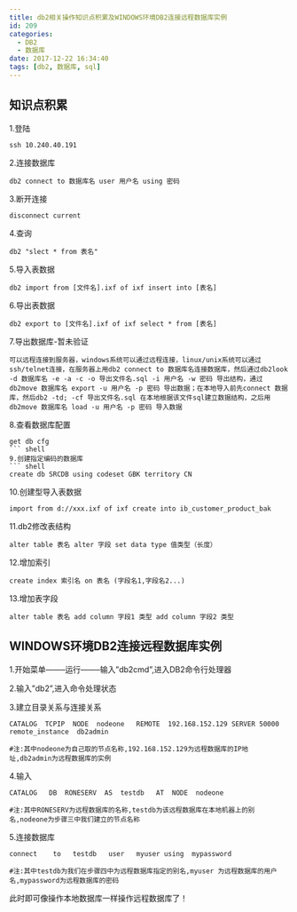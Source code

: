 ```yaml
---
title: db2相关操作知识点积累及WINDOWS环境DB2连接远程数据库实例
id: 209
categories:
  - DB2
  - 数据库
date: 2017-12-22 16:34:40
tags: [db2, 数据库, sql]
---
```


## 知识点积累 ##
1.登陆
``` shell 
ssh 10.240.40.191
```
2.连接数据库
```shell 
db2 connect to 数据库名 user 用户名 using 密码
```
<!--more-->
3.断开连接
``` shell 
disconnect current
```
4.查询
``` shell 
db2 "slect * from 表名"
```
5.导入表数据
``` shell 
db2 import from [文件名].ixf of ixf insert into [表名]
```
6.导出表数据
``` shell 
db2 export to [文件名].ixf of ixf select * from [表名]
```
7.导出数据库-暂未验证
``` text 
可以远程连接到服务器，windows系统可以通过远程连接，linux/unix系统可以通过ssh/telnet连接，在服务器上用db2 connect to 数据库名连接数据库，然后通过db2look -d 数据库名 -e -a -c -o 导出文件名.sql -i 用户名 -w 密码 导出结构，通过db2move 数据库名 export -u 用户名 -p 密码 导出数据；在本地导入前先connect 数据库，然后db2 -td; -cf 导出文件名.sql 在本地根据该文件sql建立数据结构，之后用db2move 数据库名 load -u 用户名 -p 密码 导入数据
```
8.查看数据库配置
``` shell  
get db cfg
``` shell 
9.创建指定编码的数据库
``` shell 
create db SRCDB using codeset GBK territory CN
```
10.创建型导入表数据
``` shell 
import from d://xxx.ixf of ixf create into ib_customer_product_bak
```
11.db2修改表结构
``` shell 
alter table 表名 alter 字段 set data type 值类型（长度）
```
12.增加索引
``` shell 
create index 索引名 on 表名 (字段名1,字段名2...) 
```
13.增加表字段
``` shell 
alter table 表名 add column 字段1 类型 add column 字段2 类型
```

## WINDOWS环境DB2连接远程数据库实例 ## 

1.开始菜单——–运行——–输入”db2cmd”,进入DB2命令行处理器

2.输入”db2”,进入命令处理状态

3.建立目录关系与连接关系 

``` shell 
CATALOG  TCPIP  NODE  nodeone   REMOTE  192.168.152.129 SERVER 50000 remote_instance  db2admin

#注:其中nodeone为自己取的节点名称,192.168.152.129为远程数据库的IP地址,db2admin为远程数据库的实例
``` 
4.输入
``` shell
CATALOG   DB  RONESERV  AS  testdb   AT  NODE  nodeone

#注:其中RONESERV为远程数据库的名称,testdb为该远程数据库在本地机器上的别名,nodeone为步骤三中我们建立的节点名称
```
5.连接数据库 
``` shell 
connect    to   testdb   user   myuser using  mypassword

#注:其中testdb为我们在步骤四中为远程数据库指定的别名,myuser 为远程数据库的用户名,mypassword为远程数据库的密码
``` 
此时即可像操作本地数据库一样操作远程数据库了！